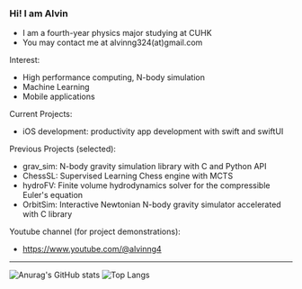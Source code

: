 ### Hi! I am Alvin

- I am a fourth-year physics major studying at CUHK
- You may contact me at alvinng324(at)gmail.com

Interest: 
* High performance computing, N-body simulation
* Machine Learning
* Mobile applications

Current Projects:
* iOS development: productivity app development with swift and swiftUI

Previous Projects (selected):
* grav_sim: N-body gravity simulation library with C and Python API
* ChessSL: Supervised Learning Chess engine with MCTS
* hydroFV: Finite volume hydrodynamics solver for the compressible Euler's equation
* OrbitSim: Interactive Newtonian N-body gravity simulator accelerated with C library

Youtube channel (for project demonstrations):
* https://www.youtube.com/@alvinng4

---
![Anurag's GitHub stats](https://github-readme-stats.vercel.app/api?username=alvinng4&show_icons=true&theme=radical)
![Top Langs](https://github-readme-stats.vercel.app/api/top-langs/?username=alvinng4&layout=compact&theme=radical)
